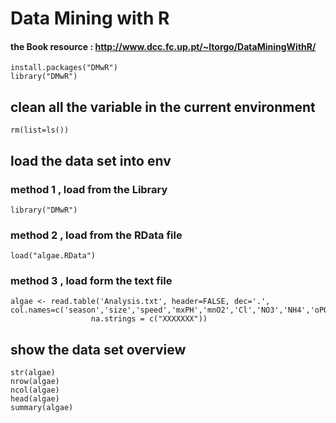 # Data Mining with R
#### the Book resource : http://www.dcc.fc.up.pt/~ltorgo/DataMiningWithR/

    install.packages("DMwR")
    library("DMwR")

## clean all the variable in the current environment
    rm(list=ls())

## load the data set into env
### method 1 , load from the Library
    library("DMwR")
### method 2 , load from the RData file
    load("algae.RData")
### method 3 , load form the text file
    algae <- read.table('Analysis.txt', header=FALSE, dec='.',
	col.names=c('season','size','speed','mxPH','mnO2','Cl','NO3','NH4','oPO4','PO4','Chla','a1','a2','a3','a4','a5','a6','a7'),
                      na.strings = c("XXXXXXX"))

## show the data set overview
    str(algae)
    nrow(algae)
    ncol(algae)
    head(algae)
    summary(algae)


